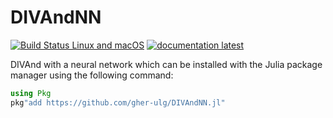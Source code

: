 # DIVAndNN

[![Build Status Linux and macOS](https://travis-ci.org/gher-ulg/DIVAndNN.jl.svg?branch=master)](https://travis-ci.org/gher-ulg/DIVAndNN.jl)
[![documentation latest](https://img.shields.io/badge/docs-latest-blue.svg)](https://gher-ulg.github.io/DIVAndNN.jl/latest/)

DIVAnd with a neural network which can be installed with the Julia package manager using the following command:


```julia
using Pkg
pkg"add https://github.com/gher-ulg/DIVAndNN.jl"
```
